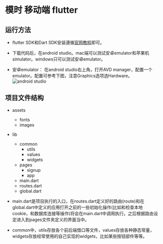 # 模时 移动端 flutter

## 运行方法
* flutter SDK和Dart SDK安装遵循[官网教程](https://flutterchina.club/get-started/install/)即可。

* 下载代码后，在android studio。mac端可以测试安卓emulator和苹果机simulator。windows只可以测试安卓emulator。
* 安卓emulator：
在android studio右上角，打开AVD manager，配置一个emulator。配置可参考下图，注意Graphics选项选Hardware。
![android studio](https://github.com/thindek/msh_mobile/blob/msh_mobile/android_emu.png)
## 项目文件结构
- assets
  - fonts
  - images

- lib
  - common
    - utils
    - values
    - widgets
  - pages
    - signup
    - app
  - main.dart
  - routes.dart
  - global.dart

* main.dart是项目执行的入口，在routes.dart定义好的路由(route)和在global.dart中定义的应用打开之前的一些初始化操作(比如和检查本地cookie，和数据库连接等操作)将会在main.dart中调用执行。之后根据路由设定进入到pages文件夹定义的界面当中。

* common中，utils存放各个前后端借口等文件，values存放各种静态常量，widgets存放经常使用的自己实现的widgets，比如某些按钮部件等等。
